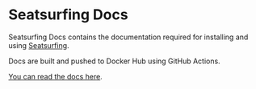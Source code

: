 # Seatsurfing Docs

Seatsurfing Docs contains the documentation required for installing and using [Seatsurfing](https://seatsurfing.app).

Docs are built and pushed to Docker Hub using GitHub Actions.

[You can read the docs here](https://docs.seatsurfing.app).